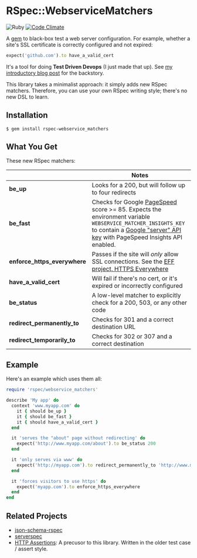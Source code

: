 # RSpec::WebserviceMatchers

![Ruby](https://github.com/dogweather/rspec-webservice_matchers/workflows/Ruby/badge.svg?branch=master) [![Code Climate](https://codeclimate.com/github/dogweather/rspec-webservice_matchers.png)](https://codeclimate.com/github/dogweather/rspec-webservice_matchers)


A [gem](https://rubygems.org/gems/rspec-webservice_matchers) to black-box test a web server configuration. For example, whether a site's SSL certificate is correctly configured and not expired:

```ruby
expect('github.com').to have_a_valid_cert
```

It's a tool for doing **Test Driven Devops** (I just made that up). See [my introductory blog post](https://dogsnog.blog/2014/01/16/new-open-source-library-for-test-driven-devops/) for the backstory.

This library takes a minimalist approach: it simply adds new RSpec matchers. Therefore, you can use your own RSpec writing style; there's no new DSL to learn.



Installation
------------
```Shell
$ gem install rspec-webservice_matchers
```

What You Get
------------
These new RSpec matchers:

|                               | Notes
|-------------------------------|------------------------------------------------
|**be_up**                      | Looks for a 200, but will follow up to four redirects
|**be_fast**                    | Checks for Google [PageSpeed](https://developers.google.com/speed/pagespeed/insights/) score >= 85. Expects the environment variable `WEBSERVICE_MATCHER_INSIGHTS_KEY` to contain a [Google "server" API key](https://developers.google.com/speed/docs/insights/v2/getting-started) with PageSpeed Insights API enabled.
|**enforce_https_everywhere**   | Passes if the site will _only_ allow SSL connections. See the [EFF project, HTTPS Everywhere](https://www.eff.org/https-everywhere)
|**have_a_valid_cert**          | Will fail if there's no cert, or it's expired or incorrectly configured
|**be_status**                  | A low-level matcher to explicitly check for a 200, 503, or any other code
|**redirect_permanently_to**    | Checks for 301 and a correct destination URL
|**redirect_temporarily_to**    | Checks for 302 or 307 and a correct destination


Example
-------

Here's an example which uses them all:

```Ruby
require 'rspec/webservice_matchers'

describe 'My app' do
  context 'www.myapp.com' do
    it { should be_up }
    it { should be_fast }
    it { should have_a_valid_cert }
  end

  it 'serves the "about" page without redirecting' do
    expect('http://www.myapp.com/about').to be_status 200
  end

  it 'only serves via www' do
    expect('http://myapp.com').to redirect_permanently_to 'http://www.myapp.com/'
  end

  it 'forces visitors to use https' do
    expect('myapp.com').to enforce_https_everywhere
  end
end
```

Related Projects
----------------
* [json-schema-rspec](https://github.com/sharethrough/json-schema-rspec)
* [serverspec](http://serverspec.org)
* [HTTP Assertions](https://github.com/dogweather/HTTP-Assertions): A precusor to this library. Written in the older test case / assert style.
